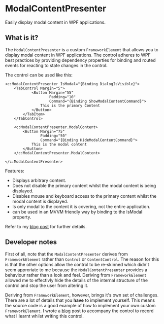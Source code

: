 ModalContentPresenter
=====================

Easily display modal content in WPF applications.

What is it?
-----------

The `ModalContentPresenter` is a custom `FrameworkElement` that allows you to display modal content in WPF applications.
The control adheres to WPF best practices by providing dependency properties for binding and routed events for reacting to state changes in the control.

The control can be used like this:

```
<c:ModalContentPresenter IsModal="{Binding DialogIsVisible}">
    <TabControl Margin="5">
            <Button Margin="55"
                    Padding="10"
                    Command="{Binding ShowModalContentCommand}">
                This is the primary Content
            </Button>
        </TabItem>
    </TabControl>

    <c:ModalContentPresenter.ModalContent>
        <Button Margin="75"
                Padding="50"
                Command="{Binding HideModalContentCommand}">
            This is the modal content
        </Button>
    </c:ModalContentPresenter.ModalContent>

</c:ModalContentPresenter>
```

Features:

 - Displays arbitrary content.
 - Does not disable the primary content whilst the modal content is being displayed.
 - Disables mouse and keyboard access to the primary content whilst the modal content is displayed.
 - Is only modal to the content it is covering, not the entire application.
 - can be used in an MVVM friendly way by binding to the IsModal property.
 
Refer to my [blog post](http://programmingwithpassion.wordpress.com/2012/07/01/displaying-modal-content-in-wpf/) for further details.
 
Developer notes
---------------

First of all, note that the `ModalContentPresenter` derives from `FrameworkElement` rather than `Control` or `ContentControl`. The reason for this is that the other options allow the control to be re-skinned which didn't seem approriate to me because the `ModalContentPresenter` provides a behaviour rather than a look and feel. Deriving from `FrameworkElement` allowed me to effectivly hide the details of the internal structure of the control and stop the user from altering it.

Deriving from `FrameworkElement`, however, brings it's own set of challenges. There are a lot of details that you **have** to implement yourself. This means the source code is a good example of how to implement your own custom `FrameworkElement`. I wrote a [blog](http://programmingwithpassion.wordpress.com/2012/07/03/custom-framework-elements/) post to accompany the control to record what I learnt whilst writing this control.


